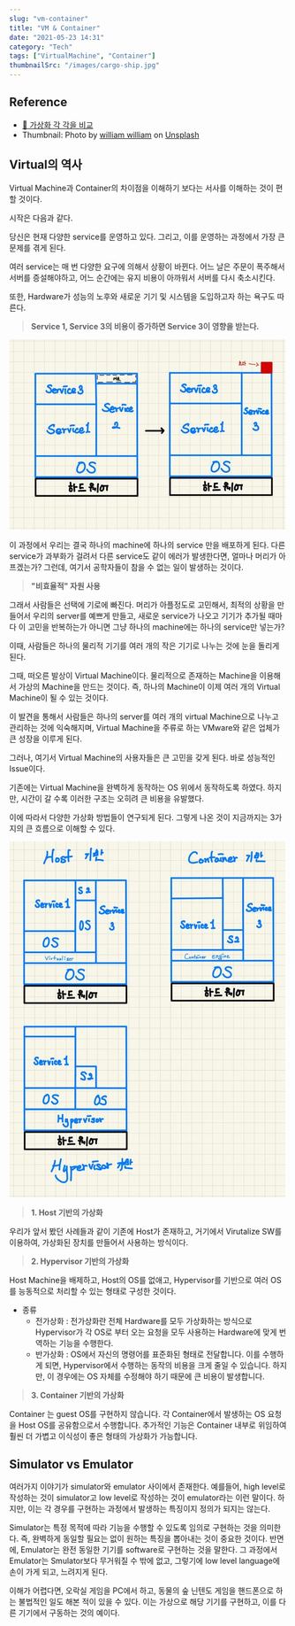 ```yaml
---
slug: "vm-container"
title: "VM & Container"
date: "2021-05-23 14:31"
category: "Tech"
tags: ["VirtualMachine", "Container"]
thumbnailSrc: "/images/cargo-ship.jpg"
---
```


## Reference

- [🔗 가상화 각 각을 비교](https://tech.cloud.nongshim.co.kr/2018/09/18/%EA%B0%80%EC%83%81%ED%99%94%EC%9D%98-%EC%A2%85%EB%A5%983%EA%B0%80%EC%A7%80/)
- Thumbnail: Photo by [william william](https://unsplash.com/@william07?utm_source=unsplash&utm_medium=referral&utm_content=creditCopyText) on [Unsplash](https://unsplash.com/s/photos/cargo-ship?utm_source=unsplash&utm_medium=referral&utm_content=creditCopyText)

## Virtual의 역사

Virtual Machine과 Container의 차이점을 이해하기 보다는 서사를 이해하는 것이 편할 것이다.

시작은 다음과 같다.

당신은 현재 다양한 service를 운영하고 있다. 그리고, 이를 운영하는 과정에서 가장 큰 문제를 겪게 된다.

여러 service는 매 번 다양한 요구에 의해서 상황이 바뀐다. 어느 날은 주문이 폭주해서 서버를 증설해야하고, 어느 순간에는 유지 비용이 아까워서 서버를 다시 축소시킨다.

또한, Hardware가 성능의 노후와 새로운 기기 및 시스템을 도입하고자 하는 욕구도 따른다.

> **Service 1, Service 3의 비용이 증가하면 Service 3이 영향을 받는다.**

![vm-container-1](/images/vm-container-1.jpeg)

이 과정에서 우리는 결국 하나의 machine에 하나의 service 만을 배포하게 된다. 다른 service가 과부화가 걸려서 다른 service도 같이 에러가 발생한다면, 얼마나 머리가 아프겠는가? 그런데, 여기서 공학자들이 참을 수 없는 일이 발생하는 것이다.

> **"비효율적" 자원 사용**

그래서 사람들은 선택에 기로에 빠진다. 머리가 아플정도로 고민해서, 최적의 상황을 만들어서 우리의 server를 예쁘게 만들고, 새로운 service가 나오고 기기가 추가될 때마다 이 고민을 반복하는가 아니면 그냥 하나의 machine에는 하나의 service만 넣는가?

이때, 사람들은 하나의 물리적 기기를 여러 개의 작은 기기로 나누는 것에 눈을 돌리게 된다.

그때, 떠오른 발상이 Virtual Machine이다. 물리적으로 존재하는 Machine을 이용해서 가상의 Machine을 만드는 것이다. 즉, 하나의 Machine이 이제 여러 개의 Virtual Machine이 될 수 있는 것이다.

이 발견을 통해서 사람들은 하나의 server를 여러 개의 virtual Machine으로 나누고 관리하는 것에 익숙해지며, Virtual Machine을 주류로 하는 VMware와 같은 업체가 큰 성장을 이루게 된다.

그러나, 여기서 Virtual Machine의 사용자들은 큰 고민을 갖게 된다. 바로 성능적인 Issue이다.

기존에는 Virtual Machine을 완벽하게 동작하는 OS 위에서 동작하도록 하였다. 하지만, 시간이 갈 수록 이러한 구조는 오히려 큰 비용을 유발했다.

이에 따라서 다양한 가상화 방법들이 연구되게 된다. 그렇게 나온 것이 지금까지는 3가지의 큰 흐름으로 이해할 수 있다.

![vm-container-2](/images/vm-container-2.jpeg)

> **1. Host 기반의 가상화**

우리가 앞서 봤던 사례들과 같이 기존에 Host가 존재하고, 거기에서 Virutalize SW를 이용하여, 가상화된 장치를 만들어서 사용하는 방식이다.

> **2. Hypervisor 기반의 가상화**

Host Machine을 배제하고, Host의 OS를 없애고, Hypervisor를 기반으로 여러 OS를 능동적으로 처리할 수 있는 형태로 구성한 것이다.

- 종류
  - 전가상화 : 전가상화란 전체 Hardware를 모두 가상화하는 방식으로 Hypervisor가 각 OS로 부터 오는 요청을 모두 사용하는 Hardware에 맞게 번역하는 기능을 수행한다.
  - 반가상화 : OS에서 자신의 명령어를 표준화된 형태로 전달합니다. 이를 수행하게 되면, Hypervisor에서 수행하는 동작의 비용을 크게 줄일 수 있습니다. 하지만, 이 경우에는 OS 자체를 수정해야 하기 때문에 큰 비용이 발생합니다.

> **3. Container 기반의 가상화**

Container 는 guest OS를 구현하지 않습니다. 각 Container에서 발생하는 OS 요청을 Host OS를 공유함으로서 수행합니다. 추가적인 기능은 Container 내부로 위임하여 훨씬 더 가볍고 이식성이 좋은 형태의 가상화가 가능합니다.

## Simulator vs Emulator

여러가지 이야기가 simulator와 emulator 사이에서 존재한다. 예를들어, high level로 작성하는 것이 simulator고 low level로 작성하는 것이 emulator라는 이런 말이다. 하지만, 이는 각 경우를 구현하는 과정에서 발생하는 특징이지 정의가 되지는 않는다.

Simulator는 특정 목적에 따라 기능을 수행할 수 있도록 임의로 구현하는 것을 의미한다. 즉, 완벽하게 동일할 필요는 없이 원하는 특징을 뽑아내는 것이 중요한 것이다. 반면에, Emulator는 완전 동일한 기기를 software로 구현하는 것을 말한다. 그 과정에서 Emulator는 Smulator보다 무거워질 수 밖에 없고, 그렇기에 low level language에 손이 가게 되고, 느려지게 된다.

이해가 어렵다면, 오락실 게임을 PC에서 하고, 동물의 숲 닌텐도 게임을 핸드폰으로 하는 불법적인 일도 해본 적이 있을 수 있다. 이는 가상으로 해당 기기를 구현하고, 이를 다른 기기에서 구동하는 것의 예이다.
